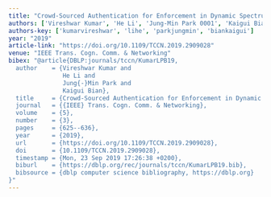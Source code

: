 ```yaml
---
title: "Crowd-Sourced Authentication for Enforcement in Dynamic Spectrum Sharing"
authors: ['Vireshwar Kumar', 'He Li', 'Jung-Min Park 0001', 'Kaigui Bian']
authors-key: ['kumarvireshwar', 'lihe', 'parkjungmin', 'biankaigui']
year: "2019"
article-link: "https://doi.org/10.1109/TCCN.2019.2909028"
venue: "IEEE Trans. Cogn. Comm. & Networking"
bibex: "@article{DBLP:journals/tccn/KumarLPB19,
  author    = {Vireshwar Kumar and
               He Li and
               Jung{-}Min Park and
               Kaigui Bian},
  title     = {Crowd-Sourced Authentication for Enforcement in Dynamic Spectrum Sharing},
  journal   = {{IEEE} Trans. Cogn. Comm. & Networking},
  volume    = {5},
  number    = {3},
  pages     = {625--636},
  year      = {2019},
  url       = {https://doi.org/10.1109/TCCN.2019.2909028},
  doi       = {10.1109/TCCN.2019.2909028},
  timestamp = {Mon, 23 Sep 2019 17:26:38 +0200},
  biburl    = {https://dblp.org/rec/journals/tccn/KumarLPB19.bib},
  bibsource = {dblp computer science bibliography, https://dblp.org}
}"
---
```

